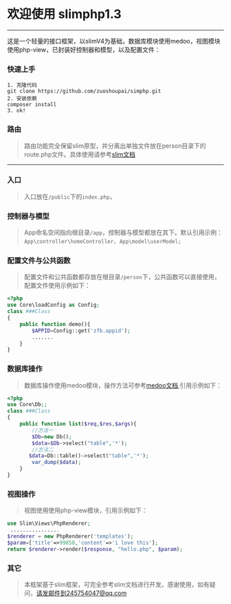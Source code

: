 # 欢迎使用 slimphp1.3

------

这是一个轻量的接口框架，以slimV4为基础，数据库模块使用medoo，视图模块使用php-view，已封装好控制器和模型，以及配置文件：
### 快速上手
```
1. 克隆代码
git clone https://github.com/zuoshoupai/simphp.git
2. 安装依赖
composer install
3. ok!

```
 
### 路由

> 路由功能完全保留slim原型，并分离出单独文件放在person目录下的route.php文件。具体使用请参考[slim文档](https://www.slimframework.com/docs/v4/)

------

### 入口
> 入口放在`/public`下的`index.php`，

### 控制器与模型
>App命名空间指向根目录`/app`，控制器与模型都放在其下。默认引用示例：`App\controller\homeController`、`App\model\userModel;`

### 配置文件与公共函数
>配置文件和公共函数都存放在根目录`/person`下，公共函数可以直接使用，配置文件使用示例如下：
```php
<?php
use Core\loadConfig as Config;  
class ###Class
{
    public function demo(){ 
        $APPID=Config::get('zfb.appid');  
        .......
    } 
}
```
### 数据库操作
>数据库操作使用medoo模块，操作方法可参考[medoo文档](https://medoo.lvtao.net/1.2/doc.php),引用示例如下：
```php
<?php 
use Core\Db;;
class ###Class
{ 
    public function list($req,$res,$args){ 
        //方法一
        $Db=new Db();
        $data=$Db->select("table",'*');
        //方法二
       $data=Db::table()->select("table",'*');
        var_dump($data); 
    } 
}
```
### 视图操作
>视图使用使用php-view模块，引用示例如下：
```php 
use Slim\Views\PhpRenderer;
 ................
$renderer = new PhpRenderer('templates');
$param=['title'=>99858,'content'=>'i love this'];
return $renderer->render($response, "hello.php", $param);
```
### 其它
>本框架基于slim框架，可完全参考slim文档进行开发。感谢使用，如有疑问，请发邮件到245754047@qq.com
